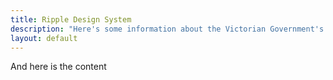 ```yaml
---
title: Ripple Design System
description: "Here's some information about the Victorian Government's design system"
layout: default
---
```


And here is the content
